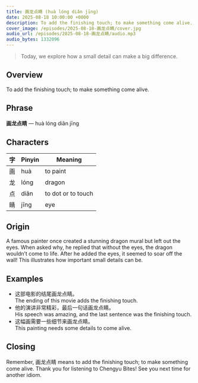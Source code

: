 ```yaml
---
title: 画龙点睛 (huà lóng diǎn jīng)
date: 2025-08-18 10:00:00 +0000
description: To add the finishing touch; to make something come alive.
cover_image: /episodes/2025-08-18-画龙点睛/cover.jpg
audio_url: /episodes/2025-08-18-画龙点睛/audio.mp3
audio_bytes: 1332096
---
```




> Today, we explore how a small detail can make a big difference.

## Overview
To add the finishing touch; to make something come alive.

## Phrase
**画龙点睛** — huà lóng diǎn jīng

## Characters

| 字  | Pinyin       | Meaning            |
|-----|--------------|--------------------|
| 画  | huà          | to paint           |
| 龙  | lóng         | dragon             |
| 点  | diǎn         | to dot or to touch |
| 睛  | jīng         | eye                |
## Origin
A famous painter once created a stunning dragon mural but left out the eyes. When asked why, he replied that without the eyes, the dragon wouldn’t come to life. After he added the eyes, it seemed to soar off the wall! This illustrates how important small details can be.

## Examples
- 这部电影的结尾画龙点睛。<br>The ending of this movie adds the finishing touch.
- 他的演讲非常精彩，最后一句话画龙点睛。<br>His speech was amazing, and the last sentence was the finishing touch.
- 这幅画需要一些细节来画龙点睛。<br>This painting needs some details to come alive.

## Closing
Remember, 画龙点睛 means to add the finishing touch; to make something come alive. Thank you for listening to Chengyu Bites! See you next time for another idiom.
